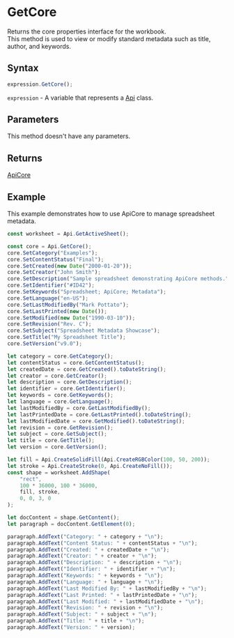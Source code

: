 # GetCore

Returns the core properties interface for the workbook.\
This method is used to view or modify standard metadata such as title, author, and keywords.

## Syntax

```javascript
expression.GetCore();
```

`expression` - A variable that represents a [Api](../Api.md) class.

## Parameters

This method doesn't have any parameters.

## Returns

[ApiCore](../../ApiCore/ApiCore.md)

## Example

This example demonstrates how to use ApiCore to manage spreadsheet metadata.

```javascript editor-xlsx
const worksheet = Api.GetActiveSheet();

const core = Api.GetCore();
core.SetCategory("Examples");
core.SetContentStatus("Final");
core.SetCreated(new Date("2000-01-20"));
core.SetCreator("John Smith");
core.SetDescription("Sample spreadsheet demonstrating ApiCore methods.");
core.SetIdentifier("#ID42");
core.SetKeywords("Spreadsheet; ApiCore; Metadata");
core.SetLanguage("en-US");
core.SetLastModifiedBy("Mark Pottato");
core.SetLastPrinted(new Date());
core.SetModified(new Date("1990-03-10"));
core.SetRevision("Rev. C");
core.SetSubject("Spreadsheet Metadata Showcase");
core.SetTitle("My Spreadsheet Title");
core.SetVersion("v9.0");

let category = core.GetCategory();
let contentStatus = core.GetContentStatus();
let createdDate = core.GetCreated().toDateString();
let creator = core.GetCreator();
let description = core.GetDescription();
let identifier = core.GetIdentifier();
let keywords = core.GetKeywords();
let language = core.GetLanguage();
let lastModifiedBy = core.GetLastModifiedBy();
let lastPrintedDate = core.GetLastPrinted().toDateString();
let lastModifiedDate = core.GetModified().toDateString();
let revision = core.GetRevision();
let subject = core.GetSubject();
let title = core.GetTitle();
let version = core.GetVersion();

let fill = Api.CreateSolidFill(Api.CreateRGBColor(100, 50, 200));
let stroke = Api.CreateStroke(0, Api.CreateNoFill());
const shape = worksheet.AddShape(
	"rect",
	100 * 36000, 100 * 36000,
	fill, stroke,
	0, 0, 3, 0
);

let docContent = shape.GetContent();
let paragraph = docContent.GetElement(0);

paragraph.AddText("Category: " + category + "\n");
paragraph.AddText("Content Status: " + contentStatus + "\n");
paragraph.AddText("Created: " + createdDate + "\n");
paragraph.AddText("Creator: " + creator + "\n");
paragraph.AddText("Description: " + description + "\n");
paragraph.AddText("Identifier: " + identifier + "\n");
paragraph.AddText("Keywords: " + keywords + "\n");
paragraph.AddText("Language: " + language + "\n");
paragraph.AddText("Last Modified By: " + lastModifiedBy + "\n");
paragraph.AddText("Last Printed: " + lastPrintedDate + "\n");
paragraph.AddText("Last Modified: " + lastModifiedDate + "\n");
paragraph.AddText("Revision: " + revision + "\n");
paragraph.AddText("Subject: " + subject + "\n");
paragraph.AddText("Title: " + title + "\n");
paragraph.AddText("Version: " + version);

```
